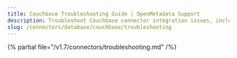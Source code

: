 ```yaml
---
title: Couchbase Troubleshooting Guide | OpenMetadata Support
description: Troubleshoot Couchbase connector integration issues, including access denial, document mapping, or data model mismatches.
slug: /connectors/database/couchbase/troubleshooting
---
```


{% partial file="/v1.7/connectors/troubleshooting.md" /%}
